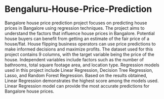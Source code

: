 # Bengaluru-House-Price-Prediction

Bangalore house price prediction project focuses on predicting house prices in Bangalore using regression techniques.
The project aims to understand the factors that influence house prices in Bangalore.
Potential house buyers can benefit from getting an estimate of the fair price of a house/flat.
House flipping business operators can use price predictions to make informed decisions and maximize profits.
The dataset used for this project contains 9 columns, with the target variable being the price of the house.
Independent variables include factors such as the number of bathrooms, total square footage area, and location type.
Regression models used in this project include Linear Regression, Decision Tree Regression, Lasso, and Random Forest Regression.
Based on the results obtained, Linear Regression demonstrates the highest score among the models used.
Linear Regression model can provide the most accurate predictions for Bangalore house prices.
